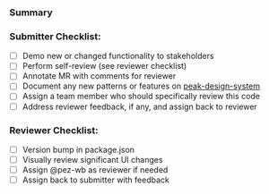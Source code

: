 ### Summary


### Submitter Checklist:

<!-- Remove anything that is not relevant -->

- [ ] Demo new or changed functionality to stakeholders
- [ ] Perform self-review (see reviewer checklist)
- [ ] Annotate MR with comments for reviewer
- [ ] Document any new patterns or features on [peak-design-system](https://github.com/WealthBar/peak-design-system)
- [ ] Assign a team member who should specifically review this code
- [ ] Address reviewer feedback, if any, and assign back to reviewer

### Reviewer Checklist:

<!-- Remove anything that is not relevant -->

- [ ] Version bump in package.json
- [ ] Visually review significant UI changes
- [ ] Assign @pez-wb as reviewer if needed
- [ ] Assign back to submitter with feedback
